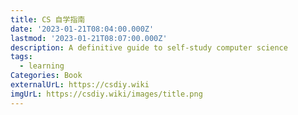 ```yaml
---
title: CS 自学指南
date: '2023-01-21T08:04:00.000Z'
lastmod: '2023-01-21T08:07:00.000Z'
description: A definitive guide to self-study computer science
tags:
  - learning
Categories: Book
externalUrL: https://csdiy.wiki
imgUrL: https://csdiy.wiki/images/title.png
---
```

